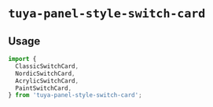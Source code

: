 # `tuya-panel-style-switch-card`

## Usage

```jsx
import {
  ClassicSwitchCard,
  NordicSwitchCard,
  AcrylicSwitchCard,
  PaintSwitchCard,
} from 'tuya-panel-style-switch-card';
```
